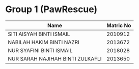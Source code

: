 # Group 1 (PawRescue)
| Name                              |  Matric No    |
| -------------                     | ------------- |
| SITI AISYAH BINTI ISMAIL          |   2010912     |
| NABILAH HAKIM BINTI NAZRI         |   2013672     |
| NUR SYAFINI BINTI ISMAIL          |   2018028     |
| NUR SARAH NAJIHAH BINTI ZULKAFLI  |   2013650     |


